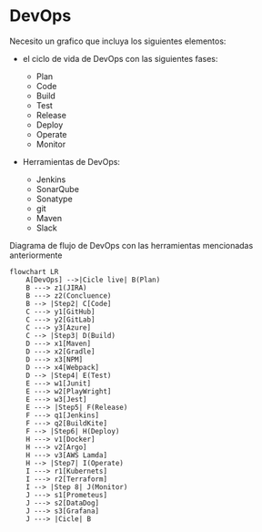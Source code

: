 # DevOps

 Necesito un grafico que incluya los siguientes elementos:
 
 - el ciclo de vida de DevOps con las siguientes fases:
    - Plan
    - Code
    - Build
    - Test
    - Release
    - Deploy
    - Operate
    - Monitor

- Herramientas de DevOps:
  - Jenkins
  - SonarQube
  - Sonatype
  - git
  - Maven
  - Slack

Diagrama de flujo de DevOps con las herramientas mencionadas anteriormente


```mermaid
flowchart LR
    A[DevOps] -->|Cicle live| B(Plan)
    B ---> z1(JIRA)
    B ---> z2(Concluence)
    B --> |Step2| C[Code]
    C ---> y1[GitHub]
    C ---> y2[GitLab]
    C ---> y3[Azure]
    C --> |Step3| D(Build)
    D ---> x1[Maven]
    D ---> x2[Gradle]
    D ---> x3[NPM]
    D ---> x4[Webpack]
    D --> |Step4| E(Test)
    E ---> w1[Junit]
    E ---> w2[PlayWright]
    E ---> w3[Jest]
    E ---> |Step5| F(Release)
    F ---> q1[Jenkins]
    F ---> q2[BuildKite]
    F --> |Step6| H(Deploy)
    H ---> v1[Docker]
    H ---> v2[Argo]
    H ---> v3[AWS Lamda]
    H --> |Step7| I(Operate)
    I ---> r1[Kubernets]
    I ---> r2[Terraform]
    I --> |Step 8| J(Monitor)
    J ---> s1[Prometeus]
    J ---> s2[DataDog]
    J ---> s3[Grafana]
    J ---> |Cicle| B


```

